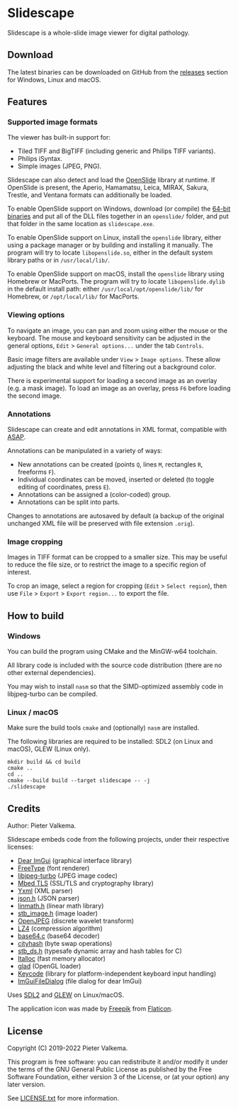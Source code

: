 # Slidescape

Slidescape is a whole-slide image viewer for digital pathology.

## Download
The latest binaries can be downloaded on GitHub from the [releases](https://github.com/amspath/slidescape/releases) section
for Windows, Linux and macOS.


## Features

### Supported image formats

The viewer has built-in support for:
* Tiled TIFF and BigTIFF (including generic and Philips TIFF variants).
* Philips iSyntax.
* Simple images (JPEG, PNG).

Slidescape can also detect and load the [OpenSlide](https://github.com/openslide/openslide) library at runtime.
If OpenSlide is present, the Aperio, Hamamatsu, Leica, MIRAX, Sakura, Trestle, and Ventana formats can additionally be loaded.

To enable OpenSlide support on Windows, download (or compile) the [64-bit binaries](https://openslide.org/download/)
and put all of the DLL files together in an `openslide/` folder, and put that folder in the same location as `slidescape.exe`.

To enable OpenSlide support on Linux, install the `openslide` library, either using a package manager or
by building and installing it manually. The program will try to locate `libopenslide.so`, either in the
default system library paths or in `/usr/local/lib/`.

To enable OpenSlide support on macOS, install the `openslide` library using Homebrew or MacPorts.
The program will try to locate `libopenslide.dylib` in the default install path: either `/usr/local/opt/openslide/lib/` for
Homebrew, or `/opt/local/lib/` for MacPorts.

### Viewing options

To navigate an image, you can pan and zoom using either the mouse or the keyboard.
The mouse and keyboard sensitivity can be adjusted in the general options,
`Edit` > `General options...` under the tab `Controls`.

Basic image filters are available under `View` > `Image options`. 
These allow adjusting the black and white level and filtering out a background color.

There is experimental support for loading a second image as an overlay (e.g. a mask image).
To load an image as an overlay, press `F6` before loading the second image.


### Annotations
Slidescape can create and edit annotations in XML format, 
compatible with [ASAP](https://github.com/computationalpathologygroup/ASAP).

Annotations can be manipulated in a variety of ways:
* New annotations can be created (points `Q`, lines `M`, rectangles `R`, freeforms `F`).
* Individual coordinates can be moved, inserted or deleted (to toggle editing of coordinates, press `E`).
* Annotations can be assigned a (color-coded) group.
* Annotations can be split into parts.

Changes to annotations are autosaved by default (a backup of the original unchanged XML file will be preserved with file extension `.orig`).

### Image cropping

Images in TIFF format can be cropped to a smaller size. This may be useful to reduce the file size, or to restrict the image to a specific region of interest.

To crop an image, select a region for cropping (`Edit` > `Select region`), then use `File` > `Export` > `Export region...` to export the file.


## How to build

### Windows
You can build the program using CMake and the MinGW-w64 toolchain.

All library code is included with the source code distribution (there are no other external dependencies).

You may wish to install `nasm` so that the SIMD-optimized assembly code in libjpeg-turbo can be compiled.

### Linux / macOS

Make sure the build tools `cmake` and (optionally) `nasm` are installed.

The following libraries are required to be installed: SDL2 (on Linux and macOS), GLEW (Linux only).
```
mkdir build && cd build
cmake ..
cd ..
cmake --build build --target slidescape -- -j
./slidescape
```


## Credits

Author: Pieter Valkema.

Slidescape embeds code from the following projects, under their respective licenses:
* [Dear ImGui](https://github.com/ocornut/imgui) (graphical interface library)
* [FreeType](https://www.freetype.org/index.html) (font renderer)
* [libjpeg-turbo](https://github.com/libjpeg-turbo/libjpeg-turbo) (JPEG image codec)
* [Mbed TLS](https://github.com/ARMmbed/mbedtls) (SSL/TLS and cryptography library)
* [Yxml](https://dev.yorhel.nl/yxml) (XML parser)
* [json.h](https://github.com/sheredom/json.h) (JSON parser)
* [linmath.h](https://github.com/datenwolf/linmath.h) (linear math library)
* [stb_image.h](https://github.com/nothings/stb) (image loader)
* [OpenJPEG](https://github.com/uclouvain/openjpeg) (discrete wavelet transform)
* [LZ4](https://github.com/lz4/lz4) (compression algorithm)
* [base64.c](http://web.mit.edu/freebsd/head/contrib/wpa/src/utils/base64.c) (base64 decoder)
* [cityhash](https://github.com/google/cityhash/blob/8af9b8c2b889d80c22d6bc26ba0df1afb79a30db/src/city.cc#L50) (byte swap operations)
* [stb_ds.h](https://github.com/nothings/stb/blob/master/stb_ds.h) (typesafe dynamic array and hash tables for C)
* [ltalloc](https://github.com/r-lyeh-archived/ltalloc) (fast memory allocator)
* [glad](https://github.com/Dav1dde/glad) (OpenGL loader)
* [Keycode](https://github.com/depp/keycode) (library for platform-independent keyboard input handling)
* [ImGuiFileDialog](https://github.com/aiekick/ImGuiFileDialog) (file dialog for dear ImGui)

Uses [SDL2](https://www.libsdl.org/download-2.0.php) and [GLEW](http://glew.sourceforge.net/) on Linux/macOS.

The application icon was made by [Freepik](https://www.flaticon.com/authors/freepik) from [Flaticon](https://www.flaticon.com/).

## License

Copyright (C) 2019-2022 Pieter Valkema. 

This program is free software: you can redistribute it and/or modify 
it under the terms of the GNU General Public License as published by
the Free Software Foundation, either version 3 of the License, or
(at your option) any later version.

See [LICENSE.txt](https://github.com/amspath/slidescape/blob/master/LICENSE.txt) for more information.
